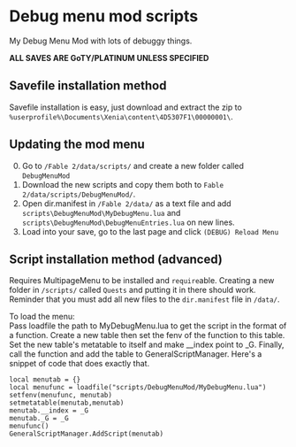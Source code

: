 # Debug menu mod scripts  
My Debug Menu Mod with lots of debuggy things.  

<b>ALL SAVES ARE GoTY/PLATINUM UNLESS SPECIFIED</b>

## Savefile installation method
Savefile installation is easy, just download and extract the zip to ``%userprofile%\Documents\Xenia\content\4D5307F1\00000001\``.  

## Updating the mod menu
0. Go to ``/Fable 2/data/scripts/`` and create a new folder called ``DebugMenuMod``
1. Download the new scripts and copy them both to ``Fable 2/data/scripts/DebugMenuMod/``.
2. Open dir.manifest in ``/Fable 2/data/`` as a text file and add ``scripts\DebugMenuMod\MyDebugMenu.lua`` and ``scripts\DebugMenuMod\DebugMenuEntries.lua`` on new lines.
3. Load into your save, go to the last page and click ``(DEBUG) Reload Menu``

## Script installation method (advanced)
Requires MultipageMenu to be installed and ``require``able. Creating a new folder in ``/scripts/`` called ``Quests`` and putting it in there should work.  
Reminder that you must add all new files to the ``dir.manifest`` file in ``/data/``.
  
To load the menu:  
Pass loadfile the path to MyDebugMenu.lua to get the script in the format of a function. Create a new table then set the fenv of the function to this table. Set the new table's metatable to itself and make \_\_index point to \_G. Finally, call the function and add the table to GeneralScriptManager. Here's a snippet of code that does exactly that.

```
local menutab = {}  
local menufunc = loadfile("scripts/DebugMenuMod/MyDebugMenu.lua")  
setfenv(menufunc, menutab)  
setmetatable(menutab,menutab)  
menutab.__index = _G  
menutab._G = _G  
menufunc()  
GeneralScriptManager.AddScript(menutab)  
```
